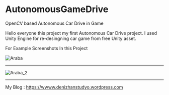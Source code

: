 # AutonomousGameDrive
OpenCV based Autonomous Car Drive in Game


Hello everyone this project my first  Autonomous Car Drive project.
I used Unity Engine for re-desingning car game from free Unity asset.

For Example Screenshots In this Project



![Araba](https://user-images.githubusercontent.com/40118146/112656570-96085600-8e62-11eb-8ff5-6c1cb4e4da98.JPG)

------------------------------------------------------------------------------------------------------------------

![Araba_2](https://user-images.githubusercontent.com/40118146/112656993-01eabe80-8e63-11eb-8614-4a90e48cc2de.JPG)


------------------------------------------------------------------------------------------------------------------


My Blog : https://wwww.denizhanstudyo.wordpress.com
